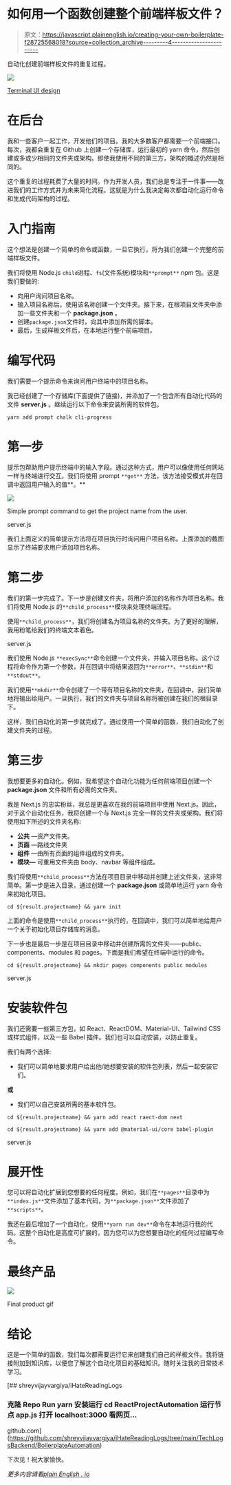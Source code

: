 # 如何用一个函数创建整个前端样板文件？

> 原文：<https://javascript.plainenglish.io/creating-your-own-boilerplate-f28725568018?source=collection_archive---------4----------------------->

自动化创建前端样板文件的重复过程。

![](img/5575b094602a5608b953bec67978064a.png)

[Terminal UI design](http://ihatereading.in)

# 在后台

我和一些客户一起工作，开发他们的项目。我的大多数客户都需要一个前端接口。每次，我都会重复在 Github 上创建一个存储库，运行最初的 yarn 命令，然后创建或多或少相同的文件夹或架构。即使我使用不同的第三方，架构的概述仍然是相同的。

这个重复的过程耗费了大量的时间。作为开发人员，我们总是专注于一件事——改进我们的工作方式并为未来简化流程。这就是为什么我决定每次都自动化运行命令和生成代码架构的过程。

# 入门指南

这个想法是创建一个简单的命令或函数，一旦它执行，将为我们创建一个完整的前端样板文件。

我们将使用 Node.js `child`进程、`fs`(文件系统)模块和`**prompt**` npm 包。这是我们要做的:

*   向用户询问项目名称。
*   输入项目名称后，使用该名称创建一个文件夹。接下来，在根项目文件夹中添加一些文件夹和一个 **package.json** 。
*   创建`package.json`文件时，向其中添加所需的脚本。
*   最后，生成样板文件后，在本地运行整个前端项目。

# 编写代码

我们需要一个提示命令来询问用户终端中的项目名称。

我已经创建了一个存储库(下面提供了链接)，并添加了一个包含所有自动化代码的文件 **server.js** 。继续运行以下命令来安装所需的软件包。

```
yarn add prompt chalk cli-progress
```

# 第一步

提示包帮助用户提示终端中的输入字段。通过这种方式，用户可以像使用任何网站一样与终端进行交互。我们将使用 prompt `**get**` 方法，该方法接受模式并在回调中返回用户输入的值**。**

![](img/aa03949839ddb8941c81932cb1c50bd3.png)

Simple prompt command to get the project name from the user.

server.js

我们上面定义的简单提示方法将在项目执行时询问用户项目名称。上面添加的截图显示了终端要求用户添加项目名称。

# 第二步

我们的第一步完成了。下一步是创建文件夹，将用户添加的名称作为项目名称。我们将使用 Node.js 的`**child_process**`模块来处理终端流程。

使用`**child_process**`，我们将创建名为项目名称的文件夹。为了更好的理解，我用粉笔给我们的终端文本着色。

server.js

我们使用 Node.js `**execSync**`命令创建一个文件夹，并输入项目名称。这个过程将命令作为第一个参数，并在回调中将结果返回为`**error**`、`**stdin**`和`**stdout**`。

我们使用`**mkdir**`命令创建了一个带有项目名称的文件夹，在回调中，我们简单地将输出给用户。一旦执行，我们的文件夹与项目名称将被创建在我们的根目录下。

这样，我们自动化的第一步就完成了。通过使用一个简单的函数，我们自动化了创建文件夹的过程。

# 第三步

我想要更多的自动化。例如，我希望这个自动化功能为任何前端项目创建一个 **package.json** 文件和所有必需的文件夹。

我是 Next.js 的忠实粉丝，我总是更喜欢在我的前端项目中使用 Next.js。因此，对于这个自动化任务，我将创建一个与 Next.js 完全一样的文件夹或架构。我们将使用如下所述的文件夹名称:

*   **公共** —资产文件夹。
*   **页面** —路线文件夹
*   **组件** —由所有页面的组件组成的文件夹。
*   **模块—** 可重用文件夹由 body、navbar 等组件组成。

我们将使用`**child_process**`方法在项目目录中移动并创建上述文件夹，这非常简单。第一步是进入目录，通过创建一个 **package.json** 或简单地运行 yarn 命令来初始化项目。

```
cd ${result.projectname} && yarn init
```

上面的命令是使用`**child_process**`执行的，在回调中，我们可以简单地给用户一个关于初始化项目存储库的消息。

下一步也是最后一步是在项目目录中移动并创建所需的文件夹——public、components、modules 和 pages。下面是我们希望在终端中运行的命令。

```
cd ${result.projectname} && mkdir pages components public modules
```

server.js

# 安装软件包

我们还需要一些第三方包，如 React、ReactDOM、Material-UI、Tailwind CSS 或样式组件，以及一些 Babel 插件。我们也可以自动安装，以防止重复。

我们有两个选择:

*   我们可以简单地要求用户给出他/她想要安装的软件包列表，然后一起安装它们。

**或**

*   我们可以自己安装所需的基本软件包。

```
cd ${result.projectname} && yarn add react raect-dom next
```

```
cd ${result.projectname} && yarn add @material-ui/core babel-plugin
```

server.js

# 展开性

您可以将自动化扩展到您想要的任何程度。例如，我们在`**pages**`目录中为`**index.js**`文件添加了基本代码，为`**package.json**`文件添加了`**scripts**`。

我还在最后增加了一个自动化，使用`**yarn run dev**`命令在本地运行我的代码。这整个自动化是高度可扩展的，因为您可以为您想要自动化的任何过程编写命令。

# 最终产品

![](img/21430cb55fddba31fc8e92d4179b07f1.png)

Final product gif

# 结论

这是一个简单的函数，我们每次都需要运行它来创建我们自己的样板文件。我将链接附加到知识库，以便您了解这个自动化项目的基础知识。随时关注我的日常技术学习。

 [## shreyvijayvargiya/iHateReadingLogs

### 克隆 Repo Run yarn 安装运行 cd ReactProjectAutomation 运行节点 app.js 打开 localhost:3000 看网页…

github.com](https://github.com/shreyvijayvargiya/iHateReadingLogs/tree/main/TechLogsBackend/BoilerplateAutomation) 

下次见！祝大家愉快。

*更多内容请看*[*plain English . io*](http://plainenglish.io/)